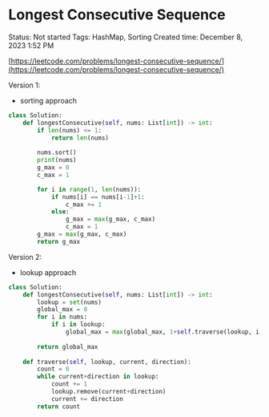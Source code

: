 # Longest Consecutive Sequence

Status: Not started
Tags: HashMap, Sorting
Created time: December 8, 2023 1:52 PM

[https://leetcode.com/problems/longest-consecutive-sequence/](https://leetcode.com/problems/longest-consecutive-sequence/)

Version 1:

- sorting approach

```python
class Solution:
    def longestConsecutive(self, nums: List[int]) -> int:
        if len(nums) <= 1:
            return len(nums)
        
        nums.sort()
        print(nums)
        g_max = 0
        c_max = 1

        for i in range(1, len(nums)):
            if nums[i] == nums[i-1]+1:
                c_max += 1
            else:
                g_max = max(g_max, c_max)
                c_max = 1
        g_max = max(g_max, c_max)
        return g_max
```

Version 2:

- lookup approach

```python
class Solution:
    def longestConsecutive(self, nums: List[int]) -> int:
        lookup = set(nums)
        global_max = 0
        for i in nums:
            if i in lookup:
                global_max = max(global_max, 1+self.traverse(lookup, i, 1)+self.traverse(lookup,i,-1))
        
        return global_max
    
    def traverse(self, lookup, current, direction):
        count = 0
        while current+direction in lookup:
            count += 1
            lookup.remove(current+direction)
            current += direction
        return count
```